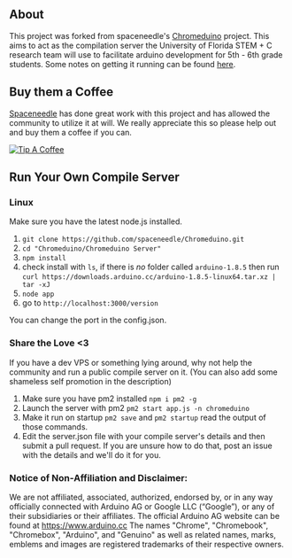 ## About

This project was forked from spaceneedle's [Chromeduino](https://github.com/spaceneedle/Chromeduino) project. This aims to act as the compilation server the University of Florida STEM + C research team will use to facilitate arduino development for 5th - 6th grade students. Some notes on getting it running can be found [here](https://docs.google.com/document/d/13f7hb5UgCkwAou8Az4E6lW59aWp_nS1hyylQRfvLfwo/edit).

## Buy them a Coffee
[Spaceneedle](https://github.com/spaceneedle) has done great work with this project and has allowed the community to utilize it at will. We really appreciate this so please help out and buy them a coffee if you can.

[![Tip A Coffee](https://i.imgur.com/NUOSLzv.png)](https://www.paypal.com/cgi-bin/webscr?cmd=_donations&business=J5NT7UVN3B76J&item_name=Coding+Open+Source+Projects&currency_code=AUD&source=url)

## Run Your Own Compile Server

### Linux

Make sure you have the latest node.js installed.

 1. `git clone https://github.com/spaceneedle/Chromeduino.git`
 2. `cd "Chromeduino/Chromeduino Server"`
 3. `npm install`
 4. check install with `ls`, if there is *no* folder called `arduino-1.8.5` then run `curl https://downloads.arduino.cc/arduino-1.8.5-linux64.tar.xz | tar -xJ`
 5. `node app`
 6. go to `http://localhost:3000/version`
 
You can change the port in the config.json.

 
### Share the Love <3
 
If you have a dev VPS or something lying around, why not help the community and run a public compile server on it. (You can also add some shameless self promotion in the description)
 
 1. Make sure you have pm2 installed `npm i pm2 -g`
 2. Launch the server with pm2 `pm2 start app.js -n chromeduino`
 3. Make it run on startup `pm2 save` and `pm2 startup` read the output of those commands.
 4. Edit the server.json file with your compile server's details and then submit a pull request. If you are unsure how to do that, post an issue with the details and we'll do it for you.


### Notice of Non-Affiliation and Disclaimer:
We are not affiliated, associated, authorized, endorsed by, or in any way officially connected with Arduino AG or Google LLC (“Google”), or any of their subsidiaries or their affiliates. The official Arduino AG website can be found at https://www.arduino.cc
The names "Chrome", "Chromebook", "Chromebox", "Arduino", and "Genuino" as well as related names, marks, emblems and images are registered trademarks of their respective owners.
